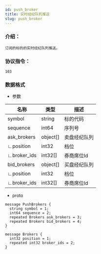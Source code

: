```yaml
---
id: push_broker
title: 实时经纪队列推送
slug: push_broker
---
```


### 介绍：
    订阅的标的的实时经纪队列推送。
### 协议指令：
    103
### 数据格式
* 参数

| 名称 | 类型   | 描述  | 
|-------|-------|-----|
|symbol|string|标的代码|
|sequence|int64|序列号|
|ask_brokers|object[]|卖盘经纪队列|
|∟position|int32|档位|
|∟broker_ids|int32[]|券商席位Id|
|bid_brokers|object[]|买盘经纪队列|
|∟position|int32|档位|
|∟broker_ids|int32[]|券商席位Id|

* proto
```
message PushBrokers {
  string symbol = 1;
  int64 sequence = 2;
  repeated Brokers ask_brokers = 3;
  repeated Brokers bid_brokers = 4;
}

message Brokers {
  int32 position = 1;
  repeated int32 broker_ids = 2;
}
```